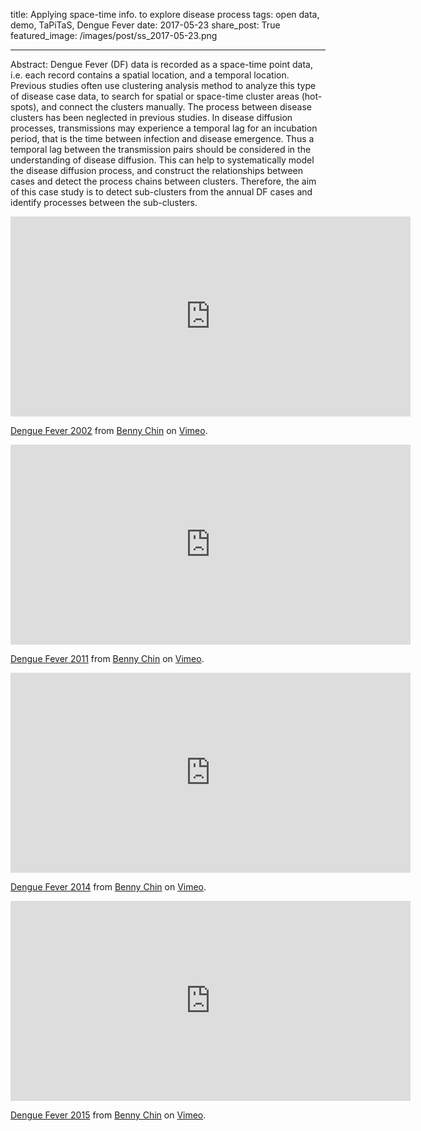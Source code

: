 title: Applying space-time info. to explore disease process
tags: open data, demo, TaPiTaS, Dengue Fever
date: 2017-05-23
share_post: True
featured_image: /images/post/ss_2017-05-23.png

---

Abstract:
Dengue Fever (DF) data is recorded as a space-time point data, i.e. each record contains a spatial location, and a temporal location. Previous studies often use clustering analysis method to analyze this type of disease case data, to search for spatial or space-time cluster areas (hot-spots), and connect the clusters manually. The process between disease clusters has been neglected in previous studies. 
In disease diffusion processes, transmissions may experience a temporal lag for an incubation period, that is the time between infection and disease emergence. Thus a temporal lag between the transmission pairs should be considered in the understanding of disease diffusion. This can help to systematically model the disease diffusion process, and construct the relationships between cases and detect the process chains between clusters. 
Therefore, the aim of this case study is to detect sub-clusters from the annual DF cases and identify processes between the sub-clusters.
 
<iframe src="https://player.vimeo.com/video/210724781" width="640" height="320" frameborder="0" webkitallowfullscreen mozallowfullscreen allowfullscreen></iframe> <p><a href="https://vimeo.com/210724781">Dengue Fever 2002</a> from <a href="https://vimeo.com/user11082431">Benny Chin</a> on <a href="https://vimeo.com">Vimeo</a>.</p>

<iframe src="https://player.vimeo.com/video/210724791" width="640" height="320" frameborder="0" webkitallowfullscreen mozallowfullscreen allowfullscreen></iframe> <p><a href="https://vimeo.com/210724791">Dengue Fever 2011</a> from <a href="https://vimeo.com/user11082431">Benny Chin</a> on <a href="https://vimeo.com">Vimeo</a>.</p>

<iframe src="https://player.vimeo.com/video/210724798" width="640" height="320" frameborder="0" webkitallowfullscreen mozallowfullscreen allowfullscreen></iframe> <p><a href="https://vimeo.com/210724798">Dengue Fever 2014</a> from <a href="https://vimeo.com/user11082431">Benny Chin</a> on <a href="https://vimeo.com">Vimeo</a>.</p>

<iframe src="https://player.vimeo.com/video/210724814" width="640" height="320" frameborder="0" webkitallowfullscreen mozallowfullscreen allowfullscreen></iframe> <p><a href="https://vimeo.com/210724814">Dengue Fever 2015</a> from <a href="https://vimeo.com/user11082431">Benny Chin</a> on <a href="https://vimeo.com">Vimeo</a>.</p>

